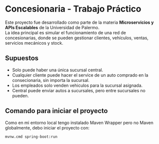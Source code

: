 # Concesionaria - Trabajo Práctico

Este proyecto fue desarrollado como parte de la materia **Microservicios y APIs Escalables** de la Universidad de Palermo.  
La idea principal es simular el funcionamiento de una red de concesionarias, donde se pueden gestionar clientes, vehículos, ventas, servicios mecánicos y stock.

## Supuestos

- Solo puede haber una única sucursal central.
- Cualquier cliente puede hacer el service de un auto comprado en la consecionaria, sin importa la sucursal.
- Los empleados solo venden vehiculos para la sucursal asignada.
- Central puede enviar autos a sucursales, pero entre sucursales no pueden.

## Comando para iniciar el proyecto

Como en mi entorno local tengo instalado Maven Wrapper pero no Maven globalmente, debo iniciar el proyecto con:

```bash
mvnw.cmd spring-boot:run
```
